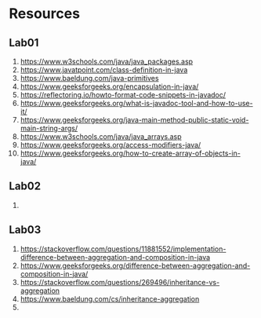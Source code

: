# Resources

## Lab01
1. https://www.w3schools.com/java/java_packages.asp
2. https://www.javatpoint.com/class-definition-in-java
3. https://www.baeldung.com/java-primitives
4. https://www.geeksforgeeks.org/encapsulation-in-java/
5. https://reflectoring.io/howto-format-code-snippets-in-javadoc/
6. https://www.geeksforgeeks.org/what-is-javadoc-tool-and-how-to-use-it/
7. https://www.geeksforgeeks.org/java-main-method-public-static-void-main-string-args/
8. https://www.w3schools.com/java/java_arrays.asp
9. https://www.geeksforgeeks.org/access-modifiers-java/
10. https://www.geeksforgeeks.org/how-to-create-array-of-objects-in-java/

## Lab02
1. 


## Lab03
1. https://stackoverflow.com/questions/11881552/implementation-difference-between-aggregation-and-composition-in-java
2. https://www.geeksforgeeks.org/difference-between-aggregation-and-composition-in-java/
3. https://stackoverflow.com/questions/269496/inheritance-vs-aggregation
4. https://www.baeldung.com/cs/inheritance-aggregation
5. 
